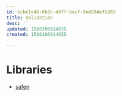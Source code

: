 ```yaml
---
id: bcbe1c46-6b3c-497f-becf-9e4584efb283
title: Validation
desc: ''
updated: 1598106914055
created: 1598106914055

---
```


# Libraries
- [safen](https://nodejs.libhunt.com/safen-alternatives)
